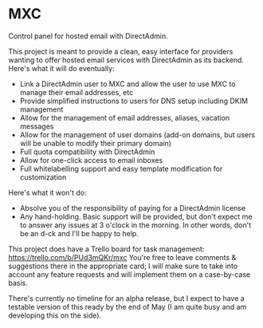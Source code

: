 # MXC
Control panel for hosted email with DirectAdmin.

This project is meant to provide a clean, easy interface for providers wanting to offer hosted email services with DirectAdmin as its backend. Here's what it will do eventually:

- Link a DirectAdmin user to MXC and allow the user to use MXC to manage their email addresses, etc
- Provide simplified instructions to users for DNS setup including DKIM management
- Allow for the management of email addresses, aliases, vacation messages
- Allow for the management of user domains (add-on domains, but users will be unable to modify their primary domain)
- Full quota compatibility with DirectAdmin
- Allow for one-click access to email inboxes
- Full whitelabelling support and easy template modification for customization

Here's what it won't do:
- Absolve you of the responsibility of paying for a DirectAdmin license
- Any hand-holding. Basic support will be provided, but don't expect me to answer any issues at 3 o'clock in the morning. In other words, don't be an d-ck and I'll be happy to help.

This project does have a Trello board for task management: https://trello.com/b/PUd3mQKr/mxc
You're free to leave comments & suggestions there in the appropriate card; I will make sure to take into account any feature requests and will implement them on a case-by-case basis.

There's currently no timeline for an alpha release, but I expect to have a testable version of this ready by the end of May (I am quite busy and am developing this on the side).
